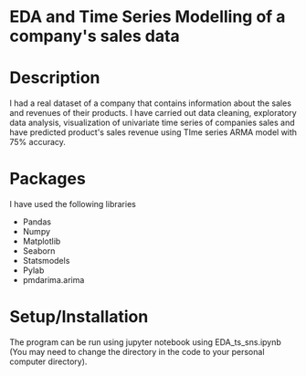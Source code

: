 # EDA and Time Series Modelling of a company's sales data

# Description

I had a real dataset of a company that contains information about the sales and revenues of their products. I have carried out data cleaning, exploratory data analysis, visualization of univariate time series of companies sales and have predicted product's sales revenue using TIme series ARMA model with 75% accuracy. 

# Packages 
I have used the following libraries

- Pandas
- Numpy
- Matplotlib
- Seaborn
- Statsmodels
- Pylab
- pmdarima.arima 

# Setup/Installation
The program can be run using jupyter notebook using EDA_ts_sns.ipynb (You may need to change the directory in the code to your personal computer directory).


 
